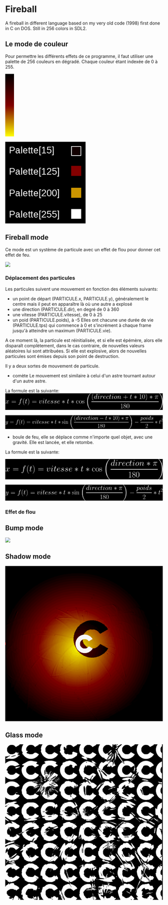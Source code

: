 # Fireball
A fireball in different language based on my very old code (1998) first done in C on DOS.
Still in 256 colors in SDL2.

## Le mode de couleur
Pour permettre les différents effets de ce programme, il faut utiliser une palette de 256 couleurs en dégradé. Chaque couleur étant indexée de 0 à 255.

![](ressources/palette.png)

![](ressources/paletteIndex.png)

## Fireball mode
Ce mode est un système de particule avec un effet de flou pour donner cet effet de feu.

![](ressources/fireballMode.gif)

### Déplacement des particules
Les particules suivent une mouvement en fonction des éléments suivants:
* un point de départ (PARTICULE.x, PARTICULE.y), généralement le centre mais il peut en apparaître  là où une autre a explosé
* une direction (PARTICULE.dir), en degré de 0 à 360
* une vitesse (PARTICULE.vitesse), de 0 à 25
* un poid (PARTICULE.poids), à -5
Elles ont chacune une durée de vie (PARTICULE.tps) qui commence à 0 et s'incrément à chaque frame jusqu'à atteindre un maximum (PARTICULE.vie).

A ce moment là, la particule est réinitialisée, et si elle est épémère, alors elle disparaît complètement, dans le cas contraire, de nouvelles valeurs aléatoires lui sont attribuées. Si elle est explosive, alors de nouvelles particules sont émises depuis son point de destruction.

Il y a deux sortes de mouvement de particule.
* comète
Le mouvement est similaire à celui d'un astre tournant autour d'un autre astre.

La formule est la suivante:
![{\color{White} x=f(t)=vitesse*t*\cos\left ( \frac{(direction+t*10)   *\pi}{180} \right )}](ressources/comete_x.gif)

![](ressources/comete_y.gif)
* boule de feu, elle se déplace comme n'importe quel objet, avec une gravité. Elle est lancée, et elle retombe.

La formule est la suivante:

![{\color{White} x=f(t)=vitesse*t*\cos\left ( \frac{direction*\pi}{180} \right )}](ressources/fireball_x.gif)

![{\color{White} y=f(t)=vitesse*t*\sin\left ( \frac{direction*\pi}{180} \right )-\frac{poids}{2}*t^{2}}](ressources/fireball_y.gif)

### Effet de flou

## Bump mode
![](ressources/bumpMode.gif)

## Shadow mode
![](ressources/shadowMode.gif)

## Glass mode
![](ressources/glassMode.gif)
